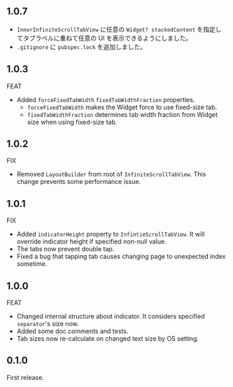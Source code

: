 ## 1.0.7

- `InnerInfiniteScrollTabView` に任意の `Widget? stackedContent` を指定してタブラベルに重ねて任意の UI を表示できるようにしました。
- `.gitignore` に `pubspec.lock` を追加しました。

## 1.0.3

FEAT

- Added `forceFixedTabWidth` `fixedTabWidthFraction` properties.
  - `forceFixedTabWidth` makes the Widget force to use fixed-size tab.
  - `fixedTabWidthFraction` determines tab width fraction from Widget size when using fixed-size tab.

## 1.0.2

FIX

- Removed `LayoutBuilder` from root of `InfiniteScrollTabView`. This change prevents some performance issue.

## 1.0.1

FIX

- Added `indicatorHeight` property to `InfintieScrollTabView`. It will override indicator height if specified non-null value.
- The tabs now prevent double tap.
- Fixed a bug that tapping tab causes changing page to unexpected index sometime.

## 1.0.0

FEAT

- Changed internal structure about indicator. It considers specified `separator`'s size now.
- Added some doc comments and tests.
- Tab sizes now re-calculate on changed text size by OS setting.

## 0.1.0

First release.
